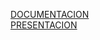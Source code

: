[DOCUMENTACION](https://docs.google.com/document/d/1rRO03XvrpgeM_l2GgF08M1mCavjevqZ89-nTvHXqqcQ/edit?usp=sharing)  
[PRESENTACION]((https://drive.google.com/file/d/1yzZAF9MLWThbt6D_rod1hAetq8Zrwkpv/view?usp=sharing))
